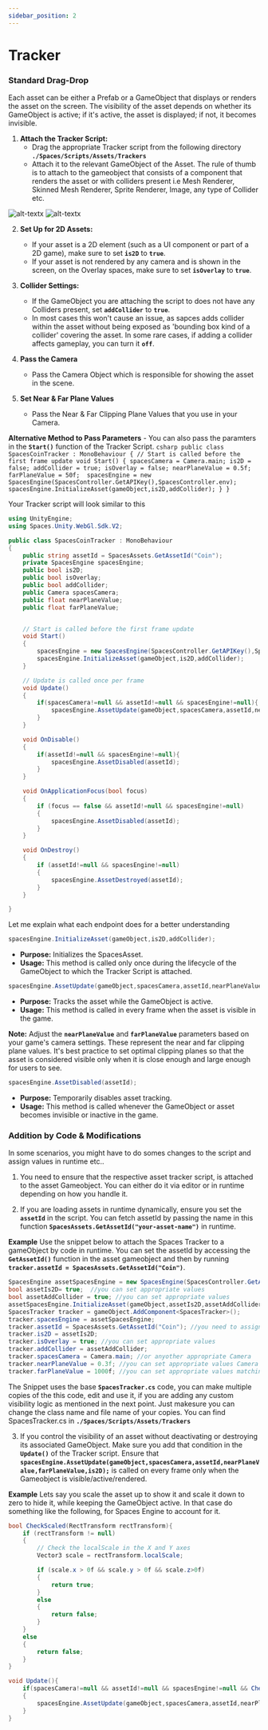 ```yaml
---
sidebar_position: 2
---
```


# Tracker

### Standard Drag-Drop
Each asset can be either a Prefab or a GameObject that displays or renders the asset on the screen. The visibility of the asset depends on whether its GameObject is active; if it's active, the asset is displayed; if not, it becomes invisible.

1. **Attach the Tracker Script:**
   - Drag the appropriate Tracker script from the following directory **```./Spaces/Scripts/Assets/Trackers```**
   - Attach it to the relevant GameObject of the Asset. The rule of thumb is to attach to the gameobject that consists of a component that renders the asset or with colliders present i.e Mesh Renderer, Skinned Mesh Renderer, Sprite Renderer, Image, any type of Collider etc.

![alt-textx](@site/static/lifeCycle-assettracker2.png)
![alt-textx](@site/static/lifeCycle-assettracker1.png)

2. **Set Up for 2D Assets:**
   - If your asset is a 2D element (such as a UI component or part of a 2D game), make sure to set **`is2D`** to **`true`**.
   - If your asset is not rendered by any camera and is shown in the screen, on the Overlay spaces, make sure to set **`isOverlay`** to **`true`**.

3. **Collider Settings:**
   - If the GameObject you are attaching the script to does not have any Colliders present, set **`addCollider`** to **`true`**. 
   - In most cases this won't cause an issue, as sapces adds collider within the asset without being exposed as 'bounding box kind of a collider' covering the asset. In some rare cases, if adding a collider affects gameplay, you can turn it **```off```**.  

4. **Pass the Camera**
    - Pass the Camera Object which is responsible for showing the asset in the scene.

5. **Set Near & Far Plane Values**
    - Pass the Near & Far Clipping Plane Values that you use in your Camera.


**Alternative Method to Pass Parameters**
    - You can also pass the paramters in the **```Start()```** function of the Tracker Script.
    ```csharp
    public class SpacesCoinTracker : MonoBehaviour
    {
        // Start is called before the first frame update
        void Start()
        {
            spacesCamera = Camera.main;
            is2D = false;
            addCollider = true;
            isOverlay = false;
            nearPlaneValue = 0.5f;
            farPlaneValue = 50f; 
            spacesEngine = new SpacesEngine(SpacesController.GetAPIKey(),SpacesController.env);
            spacesEngine.InitializeAsset(gameObject,is2D,addCollider);
        }
    }
    ```




Your Tracker script will look similar to this
```csharp
using UnityEngine;
using Spaces.Unity.WebGl.Sdk.V2;

public class SpacesCoinTracker : MonoBehaviour
{
    public string assetId = SpacesAssets.GetAssetId("Coin");
    private SpacesEngine spacesEngine;
    public bool is2D;
    public bool isOverlay;
    public bool addCollider;
    public Camera spacesCamera;
    public float nearPlaneValue;
    public float farPlaneValue;


    // Start is called before the first frame update
    void Start()
    {
        spacesEngine = new SpacesEngine(SpacesController.GetAPIKey(),SpacesController.env);
        spacesEngine.InitializeAsset(gameObject,is2D,addCollider);
    }

    // Update is called once per frame
    void Update()
    {
        if(spacesCamera!=null && assetId!=null && spacesEngine!=null){
            spacesEngine.AssetUpdate(gameObject,spacesCamera,assetId,nearPlaneValue,farPlaneValue,is2D,isOverlay);
        }
    }

    void OnDisable()
    {
        if(assetId!=null && spacesEngine!=null){
            spacesEngine.AssetDisabled(assetId);
        }
    }

    void OnApplicationFocus(bool focus)
    {
        if (focus == false && assetId!=null && spacesEngine!=null)
        {
            spacesEngine.AssetDisabled(assetId);
        }
    }

    void OnDestroy()
    {
        if (assetId!=null && spacesEngine!=null)
        {
            spacesEngine.AssetDestroyed(assetId);
        }
    }

}
```
Let me explain what each endpoint does for a better understanding
```csharp
spacesEngine.InitializeAsset(gameObject,is2D,addCollider);
```
- **Purpose:** Initializes the SpacesAsset.
- **Usage:** This method is called only once during the lifecycle of the GameObject to which the Tracker Script is attached.

```csharp
spacesEngine.AssetUpdate(gameObject,spacesCamera,assetId,nearPlaneValue,farPlaneValue,is2D,isOverlay);
```
- **Purpose:** Tracks the asset while the GameObject is active.
- **Usage:** This method is called in every frame when the asset is visible in the game.

**Note:** Adjust the **`nearPlaneValue`** and **`farPlaneValue`** parameters based on your game's camera settings. These represent the near and far clipping plane values. It's best practice to set optimal clipping planes so that the asset is considered visible only when it is close enough and large enough for users to see.

```csharp
spacesEngine.AssetDisabled(assetId);
```
- **Purpose:** Temporarily disables asset tracking.
- **Usage:** This method is called whenever the GameObject or asset becomes invisible or inactive in the game.





### Addition by Code & Modifications
In some scenarios, you might have to do somes changes to the script and assign values in runtime etc..

1. You need to ensure that the respective asset tracker script, is attached to the asset Gameobject. You can either do it via editor or in runtime depending on how you handle it.

2. If you are loading assets in runtime dynamically, ensure you set the **```assetId```** in the script. You can fetch assetId by passing the name in this function **```SpacesAssets.GetAssetId("your-asset-name")```** in runtime.

**Example**
Use the snippet below to attach the Spaces Tracker to a gameObject by code in runtime. You can set the assetId by accessing the **```GetAssetId()```** function in the asset gameobject and then by running **```tracker.assetId = SpacesAssets.GetAssetId("Coin")```**.

```csharp
SpacesEngine assetSpacesEngine = new SpacesEngine(SpacesController.GetAPIKey(),SpacesController.env);
bool assetIs2D= true;  //you can set appropriate values
bool assetAddCollider = true; //you can set appropriate values
assetSpacesEngine.InitializeAsset(gameObject,assetIs2D,assetAddCollider);
SpacesTracker tracker = gameObject.AddComponent<SpacesTracker>(); 
tracker.spacesEngine = assetSpacesEngine;
tracker.assetId = SpacesAssets.GetAssetId("Coin"); //you need to assign the appropriate assetId to the script
tracker.is2D = assetIs2D;
tracker.isOverlay = true; //you can set appropriate values
tracker.addCollider = assetAddCollider; 
tracker.spacesCamera = Camera.main; //or anyother appropriate Camera      
tracker.nearPlaneValue = 0.3f; //you can set appropriate values Camera
tracker.farPlaneValue = 1000f; //you can set appropriate values matching the Camera
```
The Snippet uses the base **```SpacesTracker.cs```** code, you can make multiple copies of the this code, edit and use it, if you are adding any custom visibility logic as mentioned in the next point. Just makesure you can change the class name and file name of your copies. You can find SpacesTracker.cs in **```./Spaces/Scripts/Assets/Trackers```**


3. If you control the visibility of an asset without deactivating or destroying its associated GameObject. Make sure you add that condition in the **```Update()```** of the Tracker script. Ensure that **```spacesEngine.AssetUpdate(gameObject,spacesCamera,assetId,nearPlaneValue,farPlaneValue,is2D);```** is called on every frame only when the Gameobject is visible/active/rendered.

**Example**
Lets say you scale the asset up to show it and scale it down to zero to hide it, while keeping the GameObject active. In that case do something like the following, for Spaces Engine to account for it. 

```csharp
bool CheckScaled(RectTransform rectTransform){
    if (rectTransform != null)
    {
        // Check the localScale in the X and Y axes
        Vector3 scale = rectTransform.localScale;

        if (scale.x > 0f && scale.y > 0f && scale.z>0f)
        {
            return true;
        }
        else
        {
            return false;
        }
    }
    else
    {
        return false;
    }
}

void Update(){
    if(spacesCamera!=null && assetId!=null && spacesEngine!=null && CheckScaled(GetComponent<Image>().GetComponent<RectTransform>())) //you can add any condition based on your requirements.
    {
        spacesEngine.AssetUpdate(gameObject,spacesCamera,assetId,nearPlaneValue,farPlaneValue,is2D)
    }
}
```


